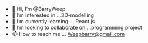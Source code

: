- 👋 Hi, I’m @BarryWeep
- 👀 I’m interested in ...3D-modelling 
- 🌱 I’m currently learning ... React.js 
- 💞️ I’m looking to collaborate on ...programming project
- 📫 How to reach me ... Weepbarry@gmail.com

<!---
BarryWeep/BarryWeep is a ✨ special ✨ repository because its `README.md` (this file) appears on your GitHub profile.
You can click the Preview link to take a look at your changes.
--->
